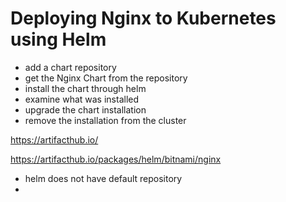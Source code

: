 # Deploying Nginx to Kubernetes using Helm


- add a chart repository
- get the Nginx Chart from the repository 
- install the chart through helm
- examine what was installed
- upgrade the chart installation
- remove the installation from the cluster



https://artifacthub.io/

https://artifacthub.io/packages/helm/bitnami/nginx

- helm does not have default repository
- 